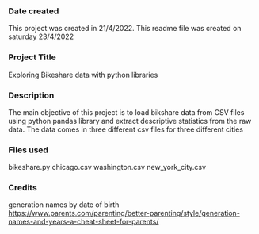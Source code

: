 ### Date created
This project was created in 21/4/2022. This readme file was created on saturday 23/4/2022

### Project Title
Exploring Bikeshare data with python libraries

### Description
The main objective of this project is to load bikshare data from CSV files using python pandas library and extract descriptive statistics from the raw data. The data comes in three different csv files for three different cities


### Files used
bikeshare.py
chicago.csv
washington.csv
new_york_city.csv

### Credits
generation names by date of birth
https://www.parents.com/parenting/better-parenting/style/generation-names-and-years-a-cheat-sheet-for-parents/
